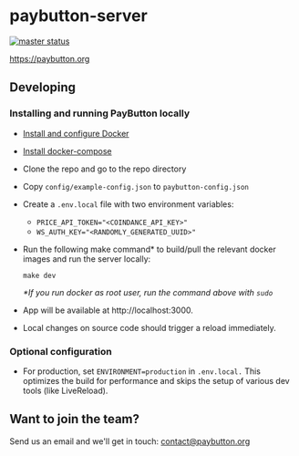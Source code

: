 # paybutton-server
[![master status](https://github.com/paybutton/paybutton-server/actions/workflows/on-push-master.yml/badge.svg)](https://github.com/paybutton/paybutton-server/actions/workflows/on-push-master.yml)

https://paybutton.org

## Developing
### Installing and running PayButton locally
- [Install and configure Docker](https://docs.docker.com/get-docker/)
- [Install docker-compose](https://docs.docker.com/compose/install/)
- Clone the repo and go to the repo directory
- Copy `config/example-config.json` to `paybutton-config.json`
- Create a `.env.local` file with two environment variables:
  + `PRICE_API_TOKEN="<COINDANCE_API_KEY>"`
  + `WS_AUTH_KEY="<RANDOMLY_GENERATED_UUID>"`

- Run the following make command* to build/pull the relevant docker images and run the server locally:


    ```
    make dev
    ```
	_*If you run docker as root user, run the command above with `sudo`_

- App will be available at http://localhost:3000.
- Local changes on source code should trigger a reload immediately.


### Optional configuration
- For production, set `ENVIRONMENT=production` in `.env.local.` This optimizes the build for performance and skips the setup of various dev tools (like LiveReload).
<!--
- Enable _social login_ by filling up `.env` or `.env.local` file with your social provider credentials. You can get testing credentials and more detailed instructions [here](https://supertokens.com/docs/thirdpartyemailpassword/quick-setup/backend#2-initialise-supertokens).
-->

## Want to join the team?

Send us an email and we'll get in touch: contact@paybutton.org

